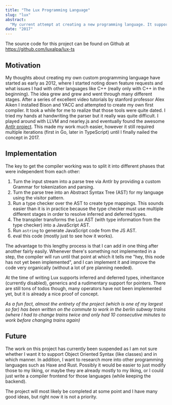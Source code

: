 ```yaml
---
title: "The Lux Programming Language"
slug: "lux"
abstract:
  "My current attempt at creating a new programming language. It supports generics and features inferred and deferred types. It currently transpiles to JavaScript."
date: "2017"
---
```


The source code for this project can be found on Github at  
<https://github.com/luxalpa/lux-ts>

## Motivation

My thoughts about creating my own custom programming language have started as early as 2012, where I started noting down
feature requests and what issues I had with other languages like C++ (really only with C++ in the beginning). The idea
grew and grew and went through many different stages. After a series of excellent video tutorials by stanford professor
Alex Aiken I installed Bison and YACC and attempted to create my own first compiler. It took a while for me to realize
that those tools were quite dated. I tried my hands at handwriting the parser but it really was quite difficult. I
played around with LLVM and nearley.js and eventually found the
awesome [Antlr project](https://www.youtube.com/watch?v=q8p1voEiu8Q). This made my work much easier, however it still
required multiple iterations (first in Go, later in TypeScript) until I finally nailed the concept in 2017.

## Implementation

The key to get the compiler working was to split it into different phases that were independent from each other:

1. Turn the input stream into a parse tree via Antlr by providing a custom Grammar for tokenization and parsing.
2. Turn the parse tree into an Abstract Syntax Tree (AST) for my language using the visitor pattern.
3. Run a type checker over the AST to create type mappings. This sounds easier than it is in practice because the type
   checker must use multiple different stages in order to resolve inferred and deferred types.
4. The transpiler transforms the Lux AST (with type information from the type checker) into a JavaScript AST.
5. Run `astring` to generate JavaScript code from the JS AST.
6. eval this code (mostly just to see how it works).

The advantage to this lengthy process is that I can add in one thing after another fairly easily. Whenever there's
something not implemented in a step, the compiler will run until that point at which it tells me "hey, this node has not
yet been implemented", and I can implement it and improve the code very organically (without a lot of pre planning
needed).

At the time of writing Lux supports inferred and deferred types, inheritance (currently disabled), generics and a
rudimentary support for pointers. There are still tons of todos though, many operators have not been implemented yet,
but it is already a nice proof of concept.

*As a fun fact, almost the entirety of the project (which is one of my largest so far) has been written on the commute
to work in the berlin subway trains (where I had to change trains twice and only had 10 consecutive minutes to work
before changing trains again)*

## Future

The work on this project has currently been suspended as I am not sure whether I want it to support Object Oriented
Syntax (like classes) and in which manner. In addition, I want to research more into other programming languages such as
Haxe and Rust. Possibly it would be easier to just modify those to my liking, or maybe they are already mostly to my
liking, or I could just write a compiler frontend for those languages (while keeping the backend).

The project will most likely be completed at some point and I have many good ideas, but right now it is not a priority. 
